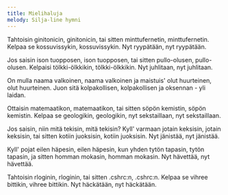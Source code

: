 ```yaml
---
title: Mielihaluja
melody: Silja-line hymni
---
```


Tahtoisin ginitonicin, ginitonicin,
tai sitten minttufernetin, minttufernetin.
Kelpaa se kossuvissykin, kossuvissykin.
Nyt ryypätään, nyt ryypätään.

Jos saisin ison tuopposen, ison tuopposen,
tai sitten pullo-olusen, pullo-olusen.
Kelpaisi tölkki-ölkkikin, tölkki-ölkkikin.
Nyt juhlitaan, nyt juhlitaan.

On mulla naama valkoinen, naama valkoinen
ja maistuis' olut huurteinen, olut huurteinen.
Juon sitä kolpakollisen, kolpakollisen
ja oksennan - yli laidan.

Ottaisin matemaatikon, matemaatikon,
tai sitten söpön kemistin, söpön kemistin.
Kelpaa se geologikin, geologikin,
nyt sekstaillaan, nyt sekstaillaan.

Jos saisin, niin mitä tekisin, mitä tekisin?
Kyll' varmaan jotain keksisin, jotain keksisin,
tai sitten kotiin juoksisin, kotiin juoksisin.
Nyt jänistää, nyt jänistää.

Kyll' pojat eilen häpesin, eilen häpesin,
kun yhden tytön tapasin, tytön tapasin,
ja sitten homman mokasin, homman
mokasin. Nyt hävettää, nyt hävettää.

Tahtoisin rloginin, rloginin,
tai sitten .cshrc:n, .cshrc:n.
Kelpaa se vihree bittikin, vihree bittikin.
Nyt häckätään, nyt häckätään.
